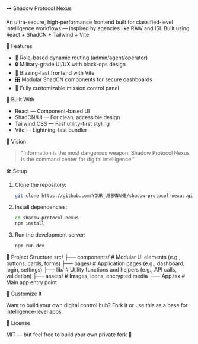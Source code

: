  🕶️ Shadow Protocol Nexus

An ultra-secure, high-performance frontend built for classified-level intelligence workflows — inspired by agencies like RAW and ISI. Built using React + ShadCN + Tailwind + Vite.

🚀 Features

- 🧠 Role-based dynamic routing (admin/agent/operator)
- 🔒 Military-grade UI/UX with black-ops design
- 🎯 Blazing-fast frontend with Vite
- 🎛️ Modular ShadCN components for secure dashboards
- 🧬 Fully customizable mission control panel

 🧱 Built With

- React — Component-based UI
- ShadCN/UI — For clean, accessible design
- Tailwind CSS — Fast utility-first styling
 - Vite — Lightning-fast bundler

 🧠 Vision

> "Information is the most dangerous weapon. Shadow Protocol Nexus is the command center for digital intelligence."

 🛠️ Setup

1. Clone the repository:
    ```bash
    git clone https://github.com/YOUR_USERNAME/shadow-protocol-nexus.git
    ```

2. Install dependencies:
    ```bash
    cd shadow-protocol-nexus
    npm install
    ```

3. Run the development server:
    ```bash
    npm run dev
    ```

 📁 Project Structure
 src/
├── components/      # Modular UI elements (e.g., buttons, cards, forms)
├── pages/           # Application pages (e.g., dashboard, login, settings)
├── lib/             # Utility functions and helpers (e.g., API calls, validation)
├── assets/          # Images, icons, encrypted media
└── App.tsx          # Main app entry point

 🧩 Customize It

Want to build your own digital control hub? Fork it or use this as a base for intelligence-level apps.

 📜 License

MIT — but feel free to build your own private fork 🔐



